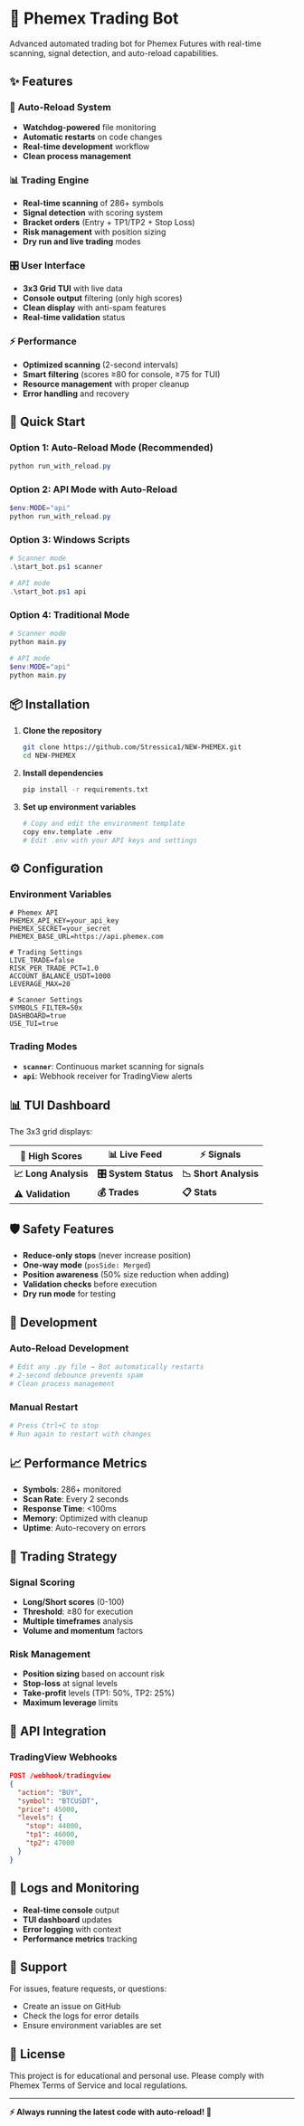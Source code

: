 # 🎯 Phemex Trading Bot

Advanced automated trading bot for Phemex Futures with real-time scanning, signal detection, and auto-reload capabilities.

## ✨ Features

### 🔄 **Auto-Reload System**
- **Watchdog-powered** file monitoring
- **Automatic restarts** on code changes
- **Real-time development** workflow
- **Clean process management**

### 📊 **Trading Engine**
- **Real-time scanning** of 286+ symbols
- **Signal detection** with scoring system
- **Bracket orders** (Entry + TP1/TP2 + Stop Loss)
- **Risk management** with position sizing
- **Dry run and live trading** modes

### 🎛️ **User Interface**
- **3x3 Grid TUI** with live data
- **Console output** filtering (only high scores)
- **Clean display** with anti-spam features
- **Real-time validation** status

### ⚡ **Performance**
- **Optimized scanning** (2-second intervals)
- **Smart filtering** (scores ≥80 for console, ≥75 for TUI)
- **Resource management** with proper cleanup
- **Error handling** and recovery

## 🚀 Quick Start

### **Option 1: Auto-Reload Mode (Recommended)**
```powershell
python run_with_reload.py
```

### **Option 2: API Mode with Auto-Reload**
```powershell
$env:MODE="api"
python run_with_reload.py
```

### **Option 3: Windows Scripts**
```powershell
# Scanner mode
.\start_bot.ps1 scanner

# API mode  
.\start_bot.ps1 api
```

### **Option 4: Traditional Mode**
```powershell
# Scanner mode
python main.py

# API mode
$env:MODE="api"
python main.py
```

## 📦 Installation

1. **Clone the repository**
   ```bash
   git clone https://github.com/Stressica1/NEW-PHEMEX.git
   cd NEW-PHEMEX
   ```

2. **Install dependencies**
   ```bash
   pip install -r requirements.txt
   ```

3. **Set up environment variables**
   ```bash
   # Copy and edit the environment template
   copy env.template .env
   # Edit .env with your API keys and settings
   ```

## ⚙️ Configuration

### **Environment Variables**
```env
# Phemex API
PHEMEX_API_KEY=your_api_key
PHEMEX_SECRET=your_secret
PHEMEX_BASE_URL=https://api.phemex.com

# Trading Settings
LIVE_TRADE=false
RISK_PER_TRADE_PCT=1.0
ACCOUNT_BALANCE_USDT=1000
LEVERAGE_MAX=20

# Scanner Settings
SYMBOLS_FILTER=50x
DASHBOARD=true
USE_TUI=true
```

### **Trading Modes**
- **`scanner`**: Continuous market scanning for signals
- **`api`**: Webhook receiver for TradingView alerts

## 📊 TUI Dashboard

The 3x3 grid displays:

| **🎯 High Scores** | **📊 Live Feed** | **⚡ Signals** |
|---|---|---|
| **📈 Long Analysis** | **🎛️ System Status** | **📉 Short Analysis** |
| **⚠️ Validation** | **💰 Trades** | **📋 Stats** |

## 🛡️ Safety Features

- **Reduce-only stops** (never increase position)
- **One-way mode** (`posSide: Merged`)
- **Position awareness** (50% size reduction when adding)
- **Validation checks** before execution
- **Dry run mode** for testing

## 🔧 Development

### **Auto-Reload Development**
```bash
# Edit any .py file → Bot automatically restarts
# 2-second debounce prevents spam
# Clean process management
```

### **Manual Restart**
```bash
# Press Ctrl+C to stop
# Run again to restart with changes
```

## 📈 Performance Metrics

- **Symbols**: 286+ monitored
- **Scan Rate**: Every 2 seconds
- **Response Time**: <100ms
- **Memory**: Optimized with cleanup
- **Uptime**: Auto-recovery on errors

## 🎯 Trading Strategy

### **Signal Scoring**
- **Long/Short scores** (0-100)
- **Threshold**: ≥80 for execution
- **Multiple timeframes** analysis
- **Volume and momentum** factors

### **Risk Management**
- **Position sizing** based on account risk
- **Stop-loss** at signal levels
- **Take-profit** levels (TP1: 50%, TP2: 25%)
- **Maximum leverage** limits

## 🔗 API Integration

### **TradingView Webhooks**
```json
POST /webhook/tradingview
{
  "action": "BUY",
  "symbol": "BTCUSDT",
  "price": 45000,
  "levels": {
    "stop": 44000,
    "tp1": 46000,
    "tp2": 47000
  }
}
```

## 📝 Logs and Monitoring

- **Real-time console** output
- **TUI dashboard** updates
- **Error logging** with context
- **Performance metrics** tracking

## 🤝 Support

For issues, feature requests, or questions:
- Create an issue on GitHub
- Check the logs for error details
- Ensure environment variables are set

## 📄 License

This project is for educational and personal use. Please comply with Phemex Terms of Service and local regulations.

---

**⚡ Always running the latest code with auto-reload! 🎉**
